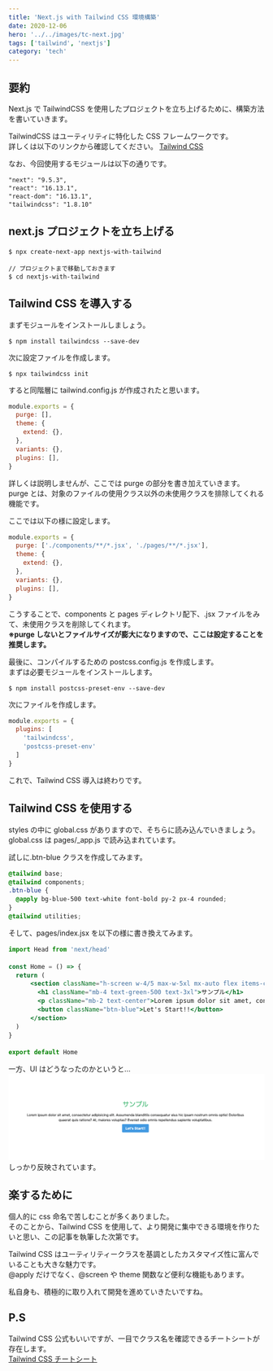 ```yaml
---
title: 'Next.js with Tailwind CSS 環境構築'
date: 2020-12-06
hero: '../../images/tc-next.jpg'
tags: ['tailwind', 'nextjs']
category: 'tech'
---
```


## 要約

Next.js で TailwindCSS を使用したプロジェクトを立ち上げるために、構築方法を書いていきます。

TailwindCSS はユーティリティに特化した CSS フレームワークです。  
詳しくは以下のリンクから確認してください。
[Tailwind CSS](https://tailwindcss.com/)

なお、今回使用するモジュールは以下の通りです。

```
"next": "9.5.3",
"react": "16.13.1",
"react-dom": "16.13.1",
"tailwindcss": "1.8.10"
```

## next.js プロジェクトを立ち上げる

```shell
$ npx create-next-app nextjs-with-tailwind

// プロジェクトまで移動しておきます
$ cd nextjs-with-tailwind
```

## Tailwind CSS を導入する

まずモジュールをインストールしましょう。

```shell
$ npm install tailwindcss --save-dev
```

次に設定ファイルを作成します。

```shell
$ npx tailwindcss init
```

すると同階層に tailwind.config.js が作成されたと思います。

```js:title=tailwind.config.js
module.exports = {
  purge: [],
  theme: {
    extend: {},
  },
  variants: {},
  plugins: [],
}
```

詳しくは説明しませんが、ここでは purge の部分を書き加えていきます。  
purge とは、対象のファイルの使用クラス以外の未使用クラスを排除してくれる機能です。

ここでは以下の様に設定します。

```js:title=tailwind.config.js
module.exports = {
  purge: ['./components/**/*.jsx', './pages/**/*.jsx'],
  theme: {
    extend: {},
  },
  variants: {},
  plugins: [],
}
```

こうすることで、components と pages ディレクトリ配下、.jsx ファイルをみて、未使用クラスを削除してくれます。  
**※purge しないとファイルサイズが膨大になりますので、ここは設定することを推奨します。**

最後に、コンパイルするための postcss.config.js を作成します。  
まずは必要モジュールをインストールします。

```shell
$ npm install postcss-preset-env --save-dev
```

次にファイルを作成します。

```js:title=postcss.config.js
module.exports = {
  plugins: [
    'tailwindcss',
    'postcss-preset-env'
  ]
}
```

これで、Tailwind CSS 導入は終わりです。

## Tailwind CSS を使用する

styles の中に global.css がありますので、そちらに読み込んでいきましょう。  
global.css は pages/\_app.js で読み込まれています。

試しに.btn-blue クラスを作成してみます。

```css:title=global.css
@tailwind base;
@tailwind components;
.btn-blue {
  @apply bg-blue-500 text-white font-bold py-2 px-4 rounded;
}
@tailwind utilities;
```

そして、pages/index.jsx を以下の様に書き換えてみます。

```jsx:title=pages/index.jsx
import Head from 'next/head'

const Home = () => {
  return (
      <section className="h-screen w-4/5 max-w-5xl mx-auto flex items-center justify-center flex-col">
        <h1 className="mb-4 text-green-500 text-3xl">サンプル</h1>
        <p className="mb-2 text-center">Lorem ipsum dolor sit amet, consectetur adipisicing elit. Assumenda blanditiis consequatur eius hic ipsam nostrum omnis optio! Doloribus quaerat quis ratione? At, maiores voluptas? Eveniet odio omnis repellendus sapiente voluptatibus.</p>
        <button className="btn-blue">Let's Start!!</button>
      </section>
  )
}

export default Home
```

一方、UI はどうなったのかというと...
![](result-ui.png)
しっかり反映されています。

## 楽するために

個人的に css 命名で苦しむことが多くありました。  
そのことから、Tailwind CSS を使用して、より開発に集中できる環境を作りたいと思い、この記事を執筆した次第です。

Tailwind CSS はユーティリティークラスを基調としたカスタマイズ性に富んでいることも大きな魅力です。  
@apply だけでなく、@screen や theme 関数など便利な機能もあります。

私自身も、積極的に取り入れて開発を進めていきたいですね。

## P.S

Tailwind CSS 公式もいいですが、一目でクラス名を確認できるチートシートが存在します。  
[Tailwind CSS チートシート](https://nerdcave.com/tailwind-cheat-sheet)
